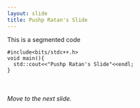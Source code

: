 ```yaml
---
layout: slide
title: Pushp Ratan's Slide
---
```

This is a segmented code  

```
#include<bits/stdc++.h>  
void main(){  
  std::cout<<"Pushp Ratan's Slide"<<endl;  
}
```
<br />

###### Move to the next slide.
